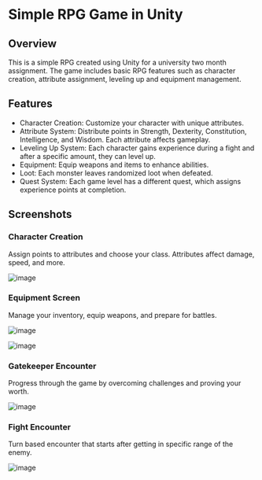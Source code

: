 # Simple RPG Game in Unity

## Overview
This is a simple RPG created using Unity for a university two month assignment. The game includes basic RPG features such as character creation, attribute assignment, leveling up and equipment management.

## Features
- Character Creation: Customize your character with unique attributes.
- Attribute System: Distribute points in Strength, Dexterity, Constitution, Intelligence, and Wisdom. Each attribute affects gameplay.
- Leveling Up System: Each character gains experience during a fight and after a specific amount, they can level up.
- Equipment: Equip weapons and items to enhance abilities.
- Loot: Each monster leaves randomized loot when defeated.
- Quest System: Each game level has a different quest, which assigns experience points at completion.

## Screenshots
### Character Creation
Assign points to attributes and choose your class. Attributes affect damage, speed, and more.

![image](https://github.com/user-attachments/assets/9adab688-a064-4c58-9c13-125cf5781c41)

### Equipment Screen
Manage your inventory, equip weapons, and prepare for battles.

![image](https://github.com/user-attachments/assets/b60f8a07-8c7f-4ad9-b601-72c108c8c2a4)

![image](https://github.com/user-attachments/assets/441be383-4d2e-4fe7-bf4a-848d9f967212)

### Gatekeeper Encounter
Progress through the game by overcoming challenges and proving your worth.

![image](https://github.com/user-attachments/assets/3c84605d-56c0-4204-877c-5d328663d441)

### Fight Encounter
Turn based encounter that starts after getting in specific range of the enemy.

![image](https://github.com/user-attachments/assets/5fd1a257-31c8-498d-b74c-662cc18be539)

